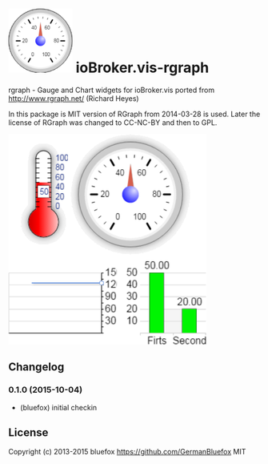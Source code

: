 ![Logo](admin/rgraph.png)
ioBroker.vis-rgraph
============

rgraph - Gauge and Chart widgets for ioBroker.vis ported from http://www.rgraph.net/ (Richard Heyes)

In this package is MIT version of RGraph from 2014-03-28 is used. 
Later the license of RGraph was changed to CC-NC-BY and then to GPL.

![Example](img/widgets.png)

## Changelog

### 0.1.0 (2015-10-04)
- (bluefox) initial checkin

## License
 Copyright (c) 2013-2015 bluefox https://github.com/GermanBluefox
 MIT
